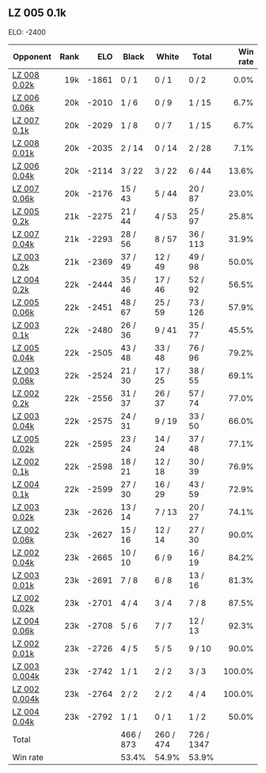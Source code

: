 ## LZ 005 0.1k ##

ELO: -2400

Opponent | Rank | ELO | Black | White | Total | Win rate
---------|-----:|----:|-------|-------|-------|-------:
[LZ 008 0.02k](LZ%20008%200.02k.md) | 19k | -1861 | 0 / 1 | 0 / 1 | 0 / 2 | 0.0%
[LZ 006 0.06k](LZ%20006%200.06k.md) | 20k | -2010 | 1 / 6 | 0 / 9 | 1 / 15 | 6.7%
[LZ 007 0.1k](LZ%20007%200.1k.md) | 20k | -2029 | 1 / 8 | 0 / 7 | 1 / 15 | 6.7%
[LZ 008 0.01k](LZ%20008%200.01k.md) | 20k | -2035 | 2 / 14 | 0 / 14 | 2 / 28 | 7.1%
[LZ 006 0.04k](LZ%20006%200.04k.md) | 20k | -2114 | 3 / 22 | 3 / 22 | 6 / 44 | 13.6%
[LZ 007 0.06k](LZ%20007%200.06k.md) | 20k | -2176 | 15 / 43 | 5 / 44 | 20 / 87 | 23.0%
[LZ 005 0.2k](LZ%20005%200.2k.md) | 21k | -2275 | 21 / 44 | 4 / 53 | 25 / 97 | 25.8%
[LZ 007 0.04k](LZ%20007%200.04k.md) | 21k | -2293 | 28 / 56 | 8 / 57 | 36 / 113 | 31.9%
[LZ 003 0.2k](LZ%20003%200.2k.md) | 21k | -2369 | 37 / 49 | 12 / 49 | 49 / 98 | 50.0%
[LZ 004 0.2k](LZ%20004%200.2k.md) | 22k | -2444 | 35 / 46 | 17 / 46 | 52 / 92 | 56.5%
[LZ 005 0.06k](LZ%20005%200.06k.md) | 22k | -2451 | 48 / 67 | 25 / 59 | 73 / 126 | 57.9%
[LZ 003 0.1k](LZ%20003%200.1k.md) | 22k | -2480 | 26 / 36 | 9 / 41 | 35 / 77 | 45.5%
[LZ 005 0.04k](LZ%20005%200.04k.md) | 22k | -2505 | 43 / 48 | 33 / 48 | 76 / 96 | 79.2%
[LZ 003 0.06k](LZ%20003%200.06k.md) | 22k | -2524 | 21 / 30 | 17 / 25 | 38 / 55 | 69.1%
[LZ 002 0.2k](LZ%20002%200.2k.md) | 22k | -2556 | 31 / 37 | 26 / 37 | 57 / 74 | 77.0%
[LZ 003 0.04k](LZ%20003%200.04k.md) | 22k | -2575 | 24 / 31 | 9 / 19 | 33 / 50 | 66.0%
[LZ 005 0.02k](LZ%20005%200.02k.md) | 22k | -2595 | 23 / 24 | 14 / 24 | 37 / 48 | 77.1%
[LZ 002 0.1k](LZ%20002%200.1k.md) | 22k | -2598 | 18 / 21 | 12 / 18 | 30 / 39 | 76.9%
[LZ 004 0.1k](LZ%20004%200.1k.md) | 22k | -2599 | 27 / 30 | 16 / 29 | 43 / 59 | 72.9%
[LZ 003 0.02k](LZ%20003%200.02k.md) | 23k | -2626 | 13 / 14 | 7 / 13 | 20 / 27 | 74.1%
[LZ 002 0.06k](LZ%20002%200.06k.md) | 23k | -2627 | 15 / 16 | 12 / 14 | 27 / 30 | 90.0%
[LZ 002 0.04k](LZ%20002%200.04k.md) | 23k | -2665 | 10 / 10 | 6 / 9 | 16 / 19 | 84.2%
[LZ 003 0.01k](LZ%20003%200.01k.md) | 23k | -2691 | 7 / 8 | 6 / 8 | 13 / 16 | 81.3%
[LZ 002 0.02k](LZ%20002%200.02k.md) | 23k | -2701 | 4 / 4 | 3 / 4 | 7 / 8 | 87.5%
[LZ 004 0.06k](LZ%20004%200.06k.md) | 23k | -2708 | 5 / 6 | 7 / 7 | 12 / 13 | 92.3%
[LZ 002 0.01k](LZ%20002%200.01k.md) | 23k | -2726 | 4 / 5 | 5 / 5 | 9 / 10 | 90.0%
[LZ 003 0.004k](LZ%20003%200.004k.md) | 23k | -2742 | 1 / 1 | 2 / 2 | 3 / 3 | 100.0%
[LZ 002 0.004k](LZ%20002%200.004k.md) | 23k | -2764 | 2 / 2 | 2 / 2 | 4 / 4 | 100.0%
[LZ 004 0.04k](LZ%20004%200.04k.md) | 23k | -2792 | 1 / 1 | 0 / 1 | 1 / 2 | 50.0%
Total | | | 466 / 873 | 260 / 474 | 726 / 1347 | 
Win rate| | | 53.4% | 54.9% | 53.9% | 
